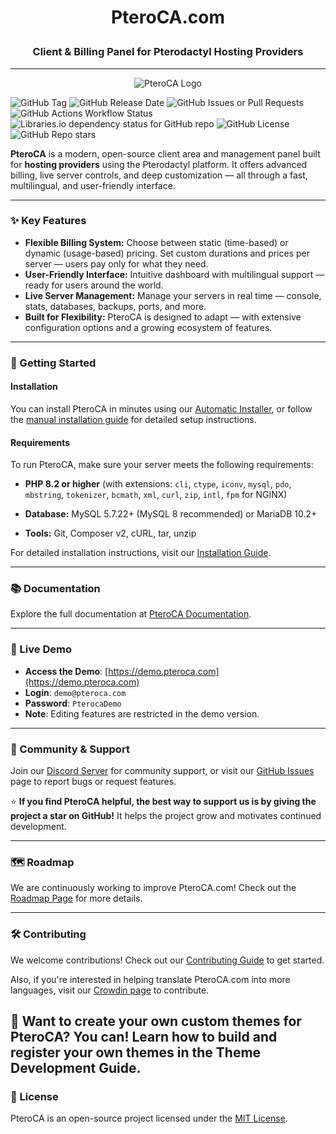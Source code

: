 # <p align="center">PteroCA.com</p>
### <p align="center">Client & Billing Panel for Pterodactyl Hosting Providers</p>

---

<p align="center">
  <img src="https://raw.githubusercontent.com/pteroca-com/panel/main/public/assets/img/logo/logo.png" alt="PteroCA Logo">
</p>

![GitHub Tag](https://img.shields.io/github/v/tag/pteroca-com/panel) ![GitHub Release Date](https://img.shields.io/github/release-date/pteroca-com/panel)
![GitHub Issues or Pull Requests](https://img.shields.io/github/issues/pteroca-com/panel)
![GitHub Actions Workflow Status](https://img.shields.io/github/actions/workflow/status/pteroca-com/panel/symfony.yml?branch=main)
![Libraries.io dependency status for GitHub repo](https://img.shields.io/librariesio/github/pteroca-com/panel)
![GitHub License](https://img.shields.io/github/license/pteroca-com/panel) ![GitHub Repo stars](https://img.shields.io/github/stars/pteroca-com/panel)

**PteroCA** is a modern, open-source client area and management panel built for **hosting providers** using the Pterodactyl platform.
It offers advanced billing, live server controls, and deep customization — all through a fast, multilingual, and user-friendly interface.

---

### ✨ Key Features
- **Flexible Billing System:** Choose between static (time-based) or dynamic (usage-based) pricing. Set custom durations and prices per server — users pay only for what they need.
- **User-Friendly Interface:** Intuitive dashboard with multilingual support — ready for users around the world.
- **Live Server Management:** Manage your servers in real time — console, stats, databases, backups, ports, and more.
- **Built for Flexibility:** PteroCA is designed to adapt — with extensive configuration options and a growing ecosystem of features.

---

### 🚀 Getting Started

#### Installation
You can install PteroCA in minutes using our [Automatic Installer](https://docs.pteroca.com/getting-started/installation/automatic-installation), or follow the [manual installation guide](https://docs.pteroca.com/getting-started/installation/manual-installation) for detailed setup instructions.

#### Requirements
To run PteroCA, make sure your server meets the following requirements:

- **PHP 8.2 or higher** (with extensions: `cli`, `ctype`, `iconv`, `mysql`, `pdo`, `mbstring`, `tokenizer`, `bcmath`, `xml`, `curl`, `zip`, `intl`, `fpm` for NGINX)

- **Database:** MySQL 5.7.22+ (MySQL 8 recommended) or MariaDB 10.2+

- **Tools:** Git, Composer v2, cURL, tar, unzip

For detailed installation instructions, visit our [Installation Guide](https://docs.pteroca.com/getting-started/installation "Installation").

---

### 📚 Documentation
Explore the full documentation at [PteroCA Documentation](https://docs.pteroca.com "Documentation").

---

### 🧪 Live Demo
- **Access the Demo**: [https://demo.pteroca.com](https://demo.pteroca.com)
- **Login**: `demo@pteroca.com`
- **Password**: `PterocaDemo`
- **Note**: Editing features are restricted in the demo version.

---

### 🤝 Community & Support
Join our [Discord Server](https://discord.gg/Gz5phhuZym) for community support, or visit our [GitHub Issues](https://github.com/pteroca-com/panel/issues) page to report bugs or request features.

⭐ **If you find PteroCA helpful, the best way to support us is by giving the project a star on GitHub!** 
It helps the project grow and motivates continued development.

---

### 🗺️ Roadmap
We are continuously working to improve PteroCA.com! Check out the [Roadmap Page](https://pteroca.com/roadmap) for more details.

---

### 🛠️ Contributing
We welcome contributions! Check out our [Contributing Guide](https://github.com/pteroca-com/panel/blob/main/CONTRIBUTING.md) to get started.

Also, if you're interested in helping translate PteroCA.com into more languages, visit our [Crowdin page](https://crowdin.com/project/pteroca) to contribute.

🎨 Want to create your own custom themes for PteroCA?
You can! Learn how to build and register your own themes in the Theme Development Guide.
---
### 🔑 License
PteroCA is an open-source project licensed under the [MIT License](https://github.com/pteroca-com/panel/blob/main/LICENSE).
